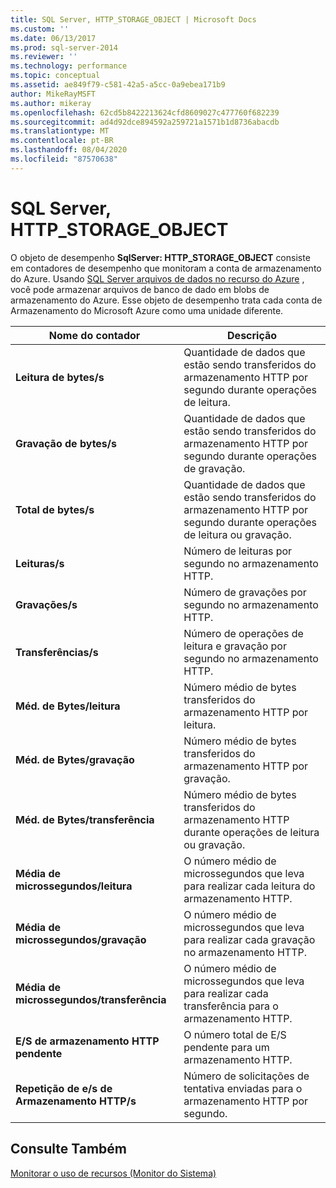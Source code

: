```yaml
---
title: SQL Server, HTTP_STORAGE_OBJECT | Microsoft Docs
ms.custom: ''
ms.date: 06/13/2017
ms.prod: sql-server-2014
ms.reviewer: ''
ms.technology: performance
ms.topic: conceptual
ms.assetid: ae849f79-c581-42a5-a5cc-0a9ebea171b9
author: MikeRayMSFT
ms.author: mikeray
ms.openlocfilehash: 62cd5b8422213624cfd8609027c477760f682239
ms.sourcegitcommit: ad4d92dce894592a259721a1571b1d8736abacdb
ms.translationtype: MT
ms.contentlocale: pt-BR
ms.lasthandoff: 08/04/2020
ms.locfileid: "87570638"
---
```

# <a name="sql-server-http_storage_object"></a>SQL Server, HTTP_STORAGE_OBJECT
  O objeto de desempenho **SqlServer: HTTP_STORAGE_OBJECT** consiste em contadores de desempenho que monitoram a conta de armazenamento do Azure. Usando [SQL Server arquivos de dados no recurso do Azure](../databases/sql-server-data-files-in-microsoft-azure.md) , você pode armazenar arquivos de banco de dado em blobs de armazenamento do Azure. Esse objeto de desempenho trata cada conta de Armazenamento do Microsoft Azure como uma unidade diferente.  
  
|Nome do contador|Descrição|  
|------------------|-----------------|  
|**Leitura de bytes/s**|Quantidade de dados que estão sendo transferidos do armazenamento HTTP por segundo durante operações de leitura.|  
|**Gravação de bytes/s**|Quantidade de dados que estão sendo transferidos do armazenamento HTTP por segundo durante operações de gravação.|  
|**Total de bytes/s**|Quantidade de dados que estão sendo transferidos do armazenamento HTTP por segundo durante operações de leitura ou gravação.|  
|**Leituras/s**|Número de leituras por segundo no armazenamento HTTP.|  
|**Gravações/s**|Número de gravações por segundo no armazenamento HTTP.|  
|**Transferências/s**|Número de operações de leitura e gravação por segundo no armazenamento HTTP.|  
|**Méd. de Bytes/leitura**|Número médio de bytes transferidos do armazenamento HTTP por leitura.|  
|**Méd. de Bytes/gravação**|Número médio de bytes transferidos do armazenamento HTTP por gravação.|  
|**Méd. de Bytes/transferência**|Número médio de bytes transferidos do armazenamento HTTP durante operações de leitura ou gravação.|  
|**Média de microssegundos/leitura**|O número médio de microssegundos que leva para realizar cada leitura do armazenamento HTTP.|  
|**Média de microssegundos/gravação**|O número médio de microssegundos que leva para realizar cada gravação no armazenamento HTTP.|  
|**Média de microssegundos/transferência**|O número médio de microssegundos que leva para realizar cada transferência para o armazenamento HTTP.|  
|**E/S de armazenamento HTTP pendente**|O número total de E/S pendente para um armazenamento HTTP.|  
|**Repetição de e/s de Armazenamento HTTP/s**|Número de solicitações de tentativa enviadas para o armazenamento HTTP por segundo.|  
  
## <a name="see-also"></a>Consulte Também  
 [Monitorar o uso de recursos &#40;Monitor do Sistema&#41;](monitor-resource-usage-system-monitor.md)  
  
  
